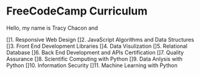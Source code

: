 # FreeCodeCamp Curriculum
Hello, my name is Tracy Chacon and 

[]1. Responsive Web Design
[]2. JavaScript Algorithms and Data Structures
[]3. Front End Development Libraries
[]4. Data Visulization
[]5. Relational Database
[]6. Back End Development and APIs Certification
[]7. Quality Assurance
[]8. Scientific Computing with Python
[]9. Data Anlysis with Python
[]10. Information Security
[]11. Machine Learning with Python